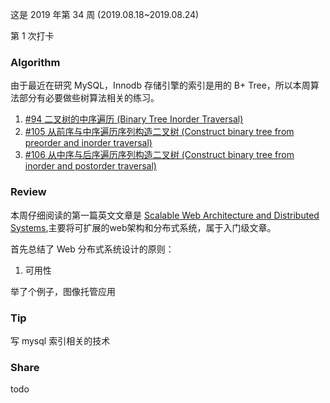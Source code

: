 
这是 2019 年第 34 周 (2019.08.18~2019.08.24)

第 1 次打卡

### Algorithm

由于最近在研究 MySQL，Innodb 存储引擎的索引是用的 B+ Tree，所以本周算法部分有必要做些树算法相关的练习。

1. [#94 二叉树的中序遍历 (Binary Tree Inorder Traversal)](https://leetcode-cn.com/problems/binary-tree-inorder-traversal/)
2. [#105 从前序与中序遍历序列构造二叉树 (Construct binary tree from preorder and inorder traversal)](https://leetcode-cn.com/problems/construct-binary-tree-from-preorder-and-inorder-traversal/)
3. [#106 从中序与后序遍历序列构造二叉树 (Construct binary tree from inorder and postorder traversal)](https://leetcode-cn.com/problems/construct-binary-tree-from-inorder-and-postorder-traversal/)


### Review

本周仔细阅读的第一篇英文文章是 [Scalable Web Architecture and Distributed Systems](http://www.aosabook.org/en/distsys.html),主要将可扩展的web架构和分布式系统，属于入门级文章。

首先总结了 Web 分布式系统设计的原则：
1. 可用性

举了个例子，图像托管应用

### Tip

写 mysql 索引相关的技术

### Share

todo
